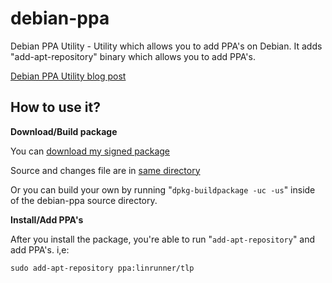 debian-ppa
==========

Debian PPA Utility - Utility which allows you to add PPA's on Debian.
It adds "add-apt-repository" binary which allows you to add PPA's.

[Debian PPA Utility blog post](http://foolcontrol.org/?p=1642)

How to use it?
--------------

__Download/Build package__

You can [download my signed package](http://hodzic.org/debian-ppa/debian-ppa_1.0_all.deb) 

Source and changes file are in [same directory](http://hodzic.org/debian-ppa/debian-ppa_1.0_all.deb) 

Or you can build your own by running "`dpkg-buildpackage -uc -us`" inside of the debian-ppa source directory.

__Install/Add PPA's__

After you install the package, you're able to run "`add-apt-repository`" and add PPA's. i,e:

`sudo add-apt-repository ppa:linrunner/tlp`
